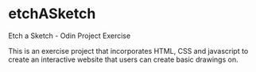 # etchASketch

Etch a Sketch - Odin Project Exercise

This is an exercise project that incorporates HTML, CSS and javascript to create an interactive website that users can create basic drawings on.